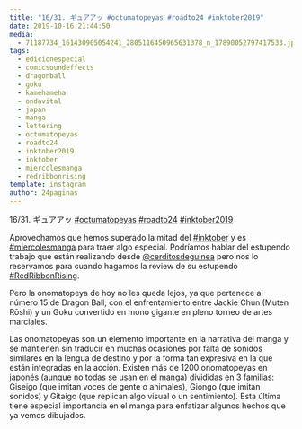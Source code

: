 ```yaml
---
title: "16/31. ギュアアッ #octumatopeyas #roadto24 #inktober2019"
date: 2019-10-16 21:44:50
media: 
  - 71187734_161430905054241_2805116450965631378_n_17890052797417533.jpg
tags: 
  - edicionespecial
  - comicsoundeffects
  - dragonball
  - goku
  - kamehameha
  - ondavital
  - japan
  - manga
  - lettering
  - octumatopeyas
  - roadto24
  - inktober2019
  - inktober
  - miercolesmanga
  - redribbonrising
template: instagram
author: 24paginas
---
```


16/31. ギュアアッ [#octumatopeyas](/tags/octumatopeyas) [#roadto24](/tags/roadto24) [#inktober2019](/tags/inktober2019)

 
Aprovechamos que hemos superado la mitad del [#inktober](/tags/inktober) y es [#miercolesmanga](/tags/miercolesmanga) para traer algo especial. Podríamos hablar del estupendo trabajo que están realizando desde [@cerditosdeguinea](https://instagram.com/cerditosdeguinea) pero nos lo reservamos para cuando hagamos la review de su estupendo [#RedRibbonRising](/tags/redribbonrising).


Pero la onomatopeya de hoy no les queda lejos, ya que pertenece al número 15 de Dragon Ball, con el enfrentamiento entre Jackie Chun (Muten Rōshi) y un Goku convertido en mono gigante en pleno torneo de artes marciales.


Las onomatopeyas son un elemento importante en la narrativa del manga y se mantienen sin traducir en muchas ocasiones por falta de sonidos similares en la lengua de destino y por la forma tan expresiva en la que están integradas en la acción. Existen más de 1200 onomatopeyas en japonés (aunque no todas se usan en el manga) divididas en 3 familias: Giseigo (que imitan voces de gente o animales), Giongo (que imitan sonidos) y
Gitaigo (que replican algo visual o un sentimiento). Esta última tiene especial importancia en el manga para enfatizar algunos hechos que ya vemos dibujados.







